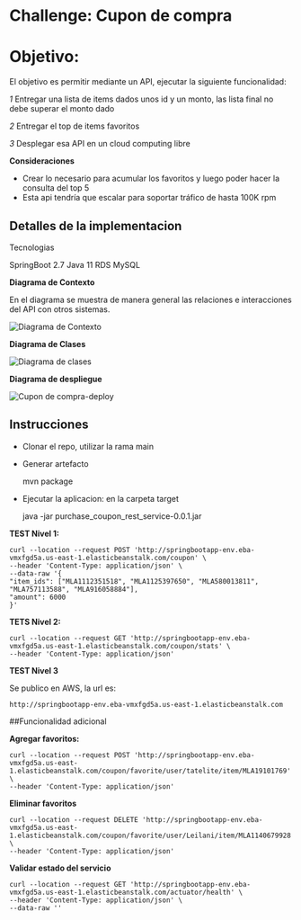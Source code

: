 # Challenge: Cupon de compra
# Objetivo:

El objetivo es permitir mediante un API, ejecutar la siguiente funcionalidad:

*1* Entregar una lista de items dados unos id y un monto, las lista final no debe superar el monto dado

*2* Entregar el top de items favoritos

*3* Desplegar esa API en un cloud computing libre

**Consideraciones**
- Crear lo necesario para acumular los favoritos y luego poder hacer la consulta del top 5
- Esta api tendría que escalar para soportar tráfico de hasta 100K rpm

## Detalles de la implementacion

Tecnologias

SpringBoot 2.7 
Java 11
RDS MySQL

**Diagrama de Contexto**

En el diagrama se muestra de manera general las relaciones e interacciones del API con otros sistemas.

![Diagrama de Contexto](https://user-images.githubusercontent.com/106846429/173261574-0a45695c-afb9-4659-a84a-c30d7abeee5c.jpg) 


**Diagrama de Clases**

![Diagrama de clases](https://user-images.githubusercontent.com/106846429/173464940-5fa92626-2225-4ba8-a256-2cadc7a127c8.jpg)


**Diagrama de despliegue**

![Cupon de compra-deploy](https://user-images.githubusercontent.com/106846429/173350057-6121d83f-d7f4-435d-ad73-f16be07c0741.jpg)


## Instrucciones

- Clonar el repo, utilizar la rama main

- Generar artefacto

	mvn package
	
- Ejecutar la aplicacion: en la carpeta target
	
	java -jar purchase_coupon_rest_service-0.0.1.jar



**TEST Nivel 1:**

	curl --location --request POST 'http://springbootapp-env.eba-vmxfgd5a.us-east-1.elasticbeanstalk.com/coupon' \
	--header 'Content-Type: application/json' \
	--data-raw '{
	"item_ids": ["MLA1112351518", "MLA1125397650", "MLA580013811", "MLA757113588", "MLA916058884"],
	"amount": 6000
	}'

**TETS Nivel 2:**

	curl --location --request GET 'http://springbootapp-env.eba-vmxfgd5a.us-east-1.elasticbeanstalk.com/coupon/stats' \
	--header 'Content-Type: application/json'


**TEST Nivel 3**


Se publico en AWS, la url es:

	http://springbootapp-env.eba-vmxfgd5a.us-east-1.elasticbeanstalk.com


##Funcionalidad adicional

**Agregar favoritos:**

	curl --location --request POST 'http://springbootapp-env.eba-vmxfgd5a.us-east-1.elasticbeanstalk.com/coupon/favorite/user/tatelite/item/MLA19101769' \
	--header 'Content-Type: application/json'
	
**Eliminar favoritos**

	curl --location --request DELETE 'http://springbootapp-env.eba-vmxfgd5a.us-east-1.elasticbeanstalk.com/coupon/favorite/user/Leilani/item/MLA1140679928' \
	--header 'Content-Type: application/json'	

**Validar estado del servicio**

	curl --location --request GET 'http://springbootapp-env.eba-vmxfgd5a.us-east-1.elasticbeanstalk.com/actuator/health' \
	--header 'Content-Type: application/json' \
	--data-raw ''
